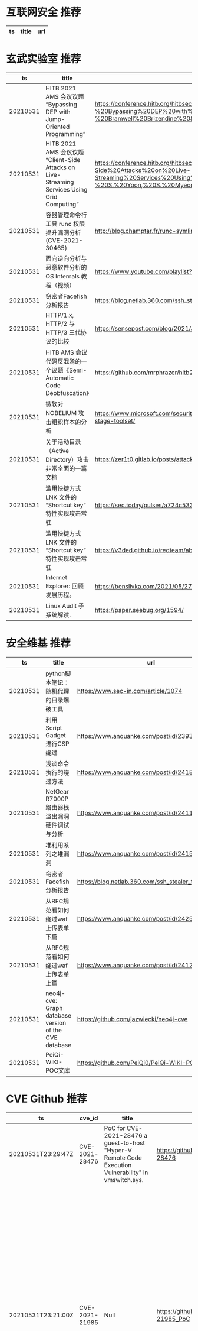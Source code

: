 # 互联网安全 推荐
| ts | title | url| 
| --- | --- | ---| 


# 玄武实验室 推荐
| ts | title | url| 
| --- | --- | ---| 
| 20210531 | HITB 2021 AMS 会议议题 “Bypassing DEP with Jump-Oriented Programming” | https://conference.hitb.org/hitbsecconf2021ams/materials/D1T1%20-%20Bypassing%20DEP%20with%20Jump-Oriented%20Programming%20-%20Bramwell%20Brizendine%20&%20Austin%20Babcock.pdf| 
| 20210531 | HITB 2021 AMS 会议议题 “Client-Side Attacks on Live-Streaming Services Using Grid Computing” | https://conference.hitb.org/hitbsecconf2021ams/materials/D1T1%20-%20Client-Side%20Attacks%20on%20Live-Streaming%20Services%20Using%20Grid%20Computing%20-%20S.%20Yoon,%20S.%20Myeong,%20S.%20Hwang,%20T.%20Yun%20&%20T.%20Kim.pdf| 
| 20210531 | 容器管理命令行工具 runc 权限提升漏洞分析(CVE-2021-30465) | http://blog.champtar.fr/runc-symlink-CVE-2021-30465/| 
| 20210531 | 面向逆向分析与恶意软件分析的 OS Internals 教程（视频） | https://www.youtube.com/playlist?list=PLKwUZp9HwWoCZ7wjx-wQBlvudxauhcxpn| 
| 20210531 | 窃密者Facefish分析报告 | https://blog.netlab.360.com/ssh_stealer_facefish_cn/| 
| 20210531 | HTTP/1.x, HTTP/2 与 HTTP/3 三代协议的比较 | https://sensepost.com/blog/2021/adventures-into-http2-and-http3/| 
| 20210531 | HITB AMS 会议代码反混淆的一个议题《Semi-Automatic Code Deobfuscation》 | https://github.com/mrphrazer/hitb2021ams_deobfuscation| 
| 20210531 | 微软对 NOBELIUM 攻击组织样本的分析 | https://www.microsoft.com/security/blog/2021/05/28/breaking-down-nobeliums-latest-early-stage-toolset/| 
| 20210531 | 关于活动目录（Active Directory）攻击非常全面的一篇文档 | https://zer1t0.gitlab.io/posts/attacking_ad/| 
| 20210531 | 滥用快捷方式 LNK 文件的 “Shortcut key” 特性实现攻击常驻 | https://sec.today/pulses/a724c533-10cd-4344-883c-4a9c3ac42a1a/| 
| 20210531 | 滥用快捷方式 LNK 文件的 “Shortcut key” 特性实现攻击常驻 | https://v3ded.github.io/redteam/abusing-lnk-features-for-initial-access-and-persistence| 
| 20210531 | Internet Explorer: 回顾发展历程。 | https://benslivka.com/2021/05/27/internet-explorer-a-brief-history/| 
| 20210531 | Linux Audit 子系统解读. | https://paper.seebug.org/1594/| 


# 安全维基 推荐
| ts | title | url| 
| --- | --- | ---| 
| 20210531 | python脚本笔记：随机代理的目录爆破工具 | https://www.sec-in.com/article/1074| 
| 20210531 | 利用Script Gadget进行CSP绕过 | https://www.anquanke.com/post/id/239359| 
| 20210531 | 浅谈命令执行的绕过方法 | https://www.anquanke.com/post/id/241808| 
| 20210531 | NetGear R7000P 路由器栈溢出漏洞硬件调试与分析 | https://www.anquanke.com/post/id/241100| 
| 20210531 | 堆利用系列之堆漏洞 | https://www.anquanke.com/post/id/241598| 
| 20210531 | 窃密者Facefish分析报告 | https://blog.netlab.360.com/ssh_stealer_facefish_cn/| 
| 20210531 | 从RFC规范看如何绕过waf上传表单 下篇 | https://www.anquanke.com/post/id/242583| 
| 20210531 | 从RFC规范看如何绕过waf上传表单 上篇 | https://www.anquanke.com/post/id/241265| 
| 20210531 | neo4j-cve: Graph database version of the CVE database | https://github.com/jazwiecki/neo4j-cve| 
| 20210531 | PeiQi-WIKI-POC文库 | https://github.com/PeiQi0/PeiQi-WIKI-POC| 


# CVE Github 推荐
| ts | cve_id | title | url | cve_detail| 
| --- | --- | --- | --- | ---| 
| 20210531T23:29:47Z | CVE-2021-28476 | PoC for CVE-2021-28476 a guest-to-host "Hyper-V Remote Code Execution Vulnerability" in vmswitch.sys. | https://github.com/0vercl0k/CVE-2021-28476 | | 
| 20210531T23:21:00Z | CVE-2021-21985 | Null | https://github.com/alt3kx/CVE-2021-21985_PoC | The vSphere Client (HTML5) contains a remote code execution vulnerability due to lack of input validation in the Virtual SAN Health Check plug-in which is enabled by default in vCenter Server. A malicious actor with network access to port 443 may exploit this issue to execute commands with unrestricted privileges on the underlying operating system that hosts vCenter Server.| 
| 20210531T16:20:20Z | CVE-2020-0796 | local exploit | https://github.com/ORCA666/CVE-2020-0796 | A remote code execution vulnerability exists in the way that the Microsoft Server Message Block 3.1.1 (SMBv3) protocol handles certain requests, aka %Windows SMBv3 Client/Server Remote Code Execution Vulnerability%.| 
| 20210531T16:17:06Z | CVE-2021-21551 | CVE-2021-21551 local privilege escalation to nt authority/system | https://github.com/mathisvickie/CVE-2021-21551 | Dell dbutil_2_3.sys driver contains an insufficient access control vulnerability which may lead to escalation of privileges, denial of service, or information disclosure. Local authenticated user access is required.| 
| 20210531T01:32:51Z | CVE-2021-21389 | BuddyPress < 7.2.1 - REST API Privilege Escalation to RCE | https://github.com/HoangKien1020/CVE-2021-21389 | BuddyPress is an open source WordPress plugin to build a community site. In releases of BuddyPress from 5.0.0 before 7.2.1 it%s possible for a non-privileged, regular user to obtain administrator rights by exploiting an issue in the REST API members endpoint. The vulnerability has been fixed in BuddyPress 7.2.1. Existing installations of the plugin should be updated to this version to mitigate the issue.| 
| 20210531T00:26:17Z | CVE-2021-3156 | Null | https://github.com/dock0d1/CVE-2021-3156 | Sudo before 1.9.5p2 contains an off-by-one error that can result in a heap-based buffer overflow, which allows privilege escalation to root via %sudoedit -s% and a command-line argument that ends with a single backslash character.| 


# klee on Github 推荐
| ts | title | url | stars | forks| 
| --- | --- | --- | --- | ---| 
| 20210531T23:51:48Z | Null | https://github.com/KLEEEN-SOFTWARE/Kleeen-svgs | 0 | 0| 
| 20210531T21:30:36Z | Null | https://github.com/JaimePSantos/ResearchKlee | 0 | 0| 
| 20210531T17:56:17Z | Null | https://github.com/BajacDev/rust-klee-docker | 2 | 0| 
| 20210531T07:26:40Z | An open-source Chinese font derived from Fontworks% Klee One. 一款基于 FONTWORKS 的 Klee One 的开源中文字体。 | https://github.com/lxgw/LxgwWenKai | 641 | 15| 
| 20210531T04:03:39Z | Dodoco doko? | https://github.com/RiceFT/klee | 0 | 0| 
| 20210531T00:43:44Z | RVT is a collection of tools/libraries to support both static and dynamic verification of Rust programs. | https://github.com/project-oak/rust-verification-tools | 138 | 14| 


# s2e on Github 推荐
| ts | title | url | stars | forks| 
| --- | --- | --- | --- | ---| 


# exploit on Github 推荐
| ts | title | url | stars | forks| 
| --- | --- | --- | --- | ---| 
| 20210531T23:26:00Z |  :cookie: Modern XSS exploitation script. | https://github.com/ShinoNuma/snitchyScript | 0 | 0| 
| 20210531T23:17:02Z | Null | https://github.com/dabombYT/exploits | 0 | 0| 
| 20210531T22:36:31Z | Exploit assignments - Network Security course | https://github.com/pertain/Exploits | 0 | 1| 
| 20210531T22:18:18Z | Null | https://github.com/Rmlkin/league_dodge_exploit | 0 | 0| 
| 20210531T21:49:29Z | This project exploits Twitter data to analyse the migration patterns in India | https://github.com/ICTD-IITD/Migration_Analysis_Using_Twitter | 0 | 0| 
| 20210531T21:35:13Z | This repository is primarily maintained by Omar Santos and includes thousands of resources related to ethical hacking  / penetration testing, digital forensics and incident response (DFIR), vulnerability research, exploit development, reverse engineering, and more. | https://github.com/The-Art-of-Hacking/h4cker | 9513 | 1539| 
| 20210531T21:26:17Z | Harmless Discord exploit to ping any user without actually pinging them. | https://github.com/armfxl/discord-ping-exploit | 0 | 0| 
| 20210531T21:13:14Z | Null | https://github.com/ReaperExploits/Basic-Exploit-Menu | 0 | 0| 
| 20210531T20:51:45Z | The exploits i made for real life applications and ctf%s :) | https://github.com/TamilHackz/i-make-exploits | 4 | 3| 
| 20210531T20:32:56Z | Educational web application demonstrating techniques of binary exploitation (Front-end) | https://github.com/Pen-Test3rs/binary_exploits_frontend | 0 | 0| 


# backdoor on Github 推荐
| ts | title | url | stars | forks| 
| --- | --- | --- | --- | ---| 
| 20210531T23:18:03Z | Python AV Evasion Tools | https://github.com/G1ft3dC0d3/MsfMania | 134 | 26| 
| 20210531T22:17:56Z | Backdoor Service in Lua | https://github.com/Meltdown1337/SimpleBackdoor | 0 | 0| 
| 20210531T17:51:45Z | This a simple python backdoor/reverse shell/payload for Windows. It contains a lot of features including executing all windows commands, taking screenshot of target machine, etc. | https://github.com/vishnuz1611/Python-Backdoor-Windows | 0 | 0| 
| 20210531T16:57:10Z | Null | https://github.com/PesAdam/backdoors | 0 | 0| 
| 20210531T13:48:00Z | Null | https://github.com/ivytangyiming/Backdoor-Platform | 0 | 1| 
| 20210531T13:02:48Z | Null | https://github.com/ryukzgans/Shell-Backdoor | 0 | 0| 
| 20210531T12:44:14Z | An Awesome curated list of backdoor learning resources | https://github.com/Billy1900/Backdoor-Learning | 0 | 0| 
| 20210531T12:40:03Z | Null | https://github.com/Wiilldd/backdoor | 0 | 0| 
| 20210531T11:01:26Z | ♞ iPhoneOS and iPadOS backdoor payload designed for portability, embeddability, and low resource utilization ♞ | https://github.com/enty8080/pwny | 1 | 1| 
| 20210531T06:38:56Z | Python Network Scanner with Backdoor Detection , Google Blacklist Scan and other Nmap resources | https://github.com/xadhrit/d9scan | 7 | 4| 


# fuzz on Github 推荐
| ts | title | url | stars | forks| 
| --- | --- | --- | --- | ---| 
| 20210531T23:43:59Z | Written standups for remote teams. Inspired by Basecamp. | https://github.com/malikpiara/fuzzboard | 1 | 0| 
| 20210531T23:39:43Z | OSS-Fuzz - continuous fuzzing for open source software. | https://github.com/google/oss-fuzz | 6343 | 1286| 
| 20210531T22:51:25Z | Software for fuzzing, used on web application pentestings. | https://github.com/NESCAU-UFLA/FuzzingTool | 74 | 18| 
| 20210531T22:23:41Z | Null | https://github.com/balins/fuzzy-decision-tree | 0 | 0| 
| 20210531T22:14:15Z | Null | https://github.com/my000own000files1/Fuzzy | 0 | 0| 
| 20210531T22:11:16Z | corpus for fuzzing netaddr | https://github.com/inetaf/netaddr-corpus | 0 | 0| 
| 20210531T21:54:58Z | Null | https://github.com/opimentel-github/fuzzy-torch | 1 | 0| 
| 20210531T21:20:43Z | Enhance cargo fuzz output with your source code. | https://github.com/MatejKastak/cargo-fuzz-sourcer | 0 | 0| 
| 20210531T21:14:27Z | A fork and successor of the Sulley Fuzzing Framework | https://github.com/jtpereyda/boofuzz | 1230 | 245| 
| 20210531T20:39:36Z | Null | https://github.com/Jelloman35/fuzzy-barnacle | 0 | 0| 



# 日更新程序
